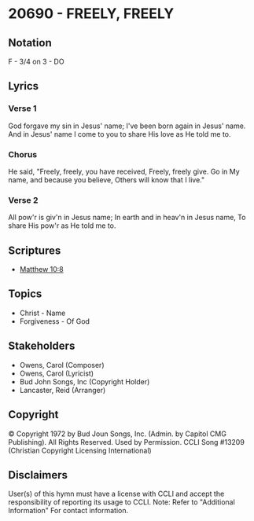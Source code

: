 # 20690 - FREELY, FREELY

## Notation

F - 3/4 on 3 - DO

## Lyrics

### Verse 1

God forgave my sin in Jesus' name; I've been born again in Jesus' name. And in Jesus' name I come to you to share His love as He told me to.

### Chorus

He said, "Freely, freely, you have received, Freely, freely give. Go in My name, and because you believe, Others will know that I live."

### Verse 2

All pow'r is giv'n in Jesus name; In earth and in heav'n in Jesus name, To share His pow'r as He told me to.


## Scriptures

- [Matthew 10:8](https://www.biblegateway.com/passage/?search=Matthew%2010%3A8)

## Topics

- Christ - Name
- Forgiveness - Of God

## Stakeholders

- Owens, Carol (Composer)
- Owens, Carol (Lyricist)
- Bud John Songs, Inc (Copyright Holder)
- Lancaster, Reid (Arranger)

## Copyright

© Copyright 1972 by Bud Joun Songs, Inc.  (Admin. by Capitol CMG Publishing). All Rights Reserved. Used by Permission. CCLI Song #13209
(Christian Copyright Licensing International)

## Disclaimers

User(s) of this hymn must have a license with CCLI and accept the responsibility of reporting its usage to CCLI.
Note: Refer to "Additional Information" For contact information.


